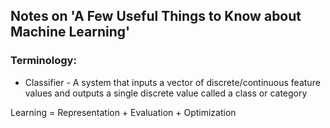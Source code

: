 ## Notes on 'A Few Useful Things to Know about Machine Learning'

### Terminology:

* Classifier - A system that inputs a vector of discrete/continuous feature values and outputs a single discrete value called a class or category

Learning = Representation + Evaluation + Optimization

